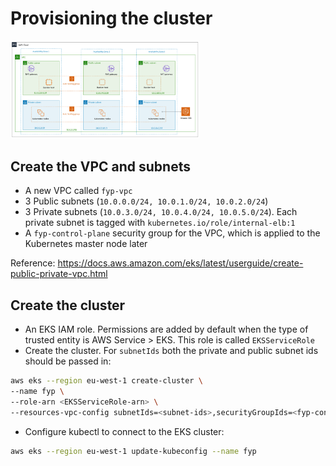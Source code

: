 # Provisioning the cluster

<img width="60%" src="../images/diagram.png">

## Create the VPC and subnets

- A new VPC called `fyp-vpc`
- 3 Public subnets (`10.0.0.0/24, 10.0.1.0/24, 10.0.2.0/24`)
- 3 Private subnets (`10.0.3.0/24, 10.0.4.0/24, 10.0.5.0/24`). Each private subnet is tagged with `kubernetes.io/role/internal-elb:1`
- A `fyp-control-plane` security group for the VPC, which is applied to the Kubernetes master node later

Reference: https://docs.aws.amazon.com/eks/latest/userguide/create-public-private-vpc.html

## Create the cluster

- An EKS IAM role. Permissions are added by default when the type of trusted entity is AWS Service > EKS. This role is called `EKSServiceRole`
- Create the cluster. For `subnetIds` both the private and public subnet ids should be passed in:

```sh
aws eks --region eu-west-1 create-cluster \
--name fyp \
--role-arn <EKSServiceRole-arn> \
--resources-vpc-config subnetIds=<subnet-ids>,securityGroupIds=<fyp-control-plane-security-group-id>
```

- Configure kubectl to connect to the EKS cluster:

```sh
aws eks --region eu-west-1 update-kubeconfig --name fyp
```
